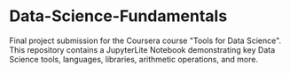 # Data-Science-Fundamentals
Final project submission for the Coursera course "Tools for Data Science". This repository contains a JupyterLite Notebook demonstrating key Data Science tools, languages, libraries, arithmetic operations, and more.

